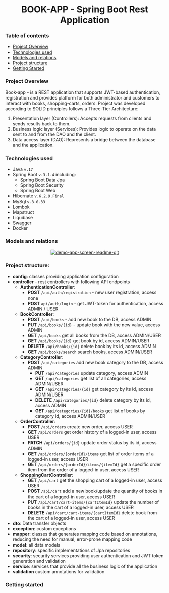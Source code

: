 # <h1 align="center"> BOOK-APP - Spring Boot Rest Application


### Table of contents
* [ Project Overview <a name="project-overview"></a>](#project-overview-a-nameproject-overviewa)
* [ Technologies used](#technologies-used)
* [ Models and relations](#models-and-relations)
* [ Project structure](#project-structure)
* [ Getting Started ](#getting-started)


### Project Overview <a name=project-overview></a>
Book-app - is a REST application that supports JWT-based authentication,
registration and provides platform for both administrator and customers to
interact with books, shopping-carts, orders. Project was developed according to SOLID principles
follows a Three-Tier Architecture:
1. Presentation layer (Controllers): Accepts requests from clients and sends results back to them.
2. Business logic layer (Services): Provides logic to operate on the data sent to and from the DAO and the client.
3. Data access layer (DAO): Represents a bridge between the database and the application.

### Technologies used
* Java  ```v.17```
* Spring Boot ```v.3.1.4``` including:
  + Spring Boot Data Jpa
  + Spring Boot Security
  + Spring Boot Web
* Hibernate ```v.6.2.9.Final```
* MySql ```v.8.0.33```
* Lombok
* Mapstruct
* Liquibase
* Swagger
* Docker

### Models and relations
<div align="center"><a href="https://i.ibb.co/N6ntxJR/image.png"><img src="https://i.ibb.co/7JNjvZh/image.png" alt="demo-app-screen-readme-git" border="0" /></a></div>

### Project structure:
* **config**: classes providing application configuration
* **controller** - rest controllers with following API endpoints
  * **AuthenticationController**:
    * **POST** ```/api/auth/registration``` - new user registration, access none
    * **POST** ```api/auth/login``` - get JWT-token for authentication, access ADMIN / USER
  * **BookController**:
    * **POST** ```/api/books``` - add new book to the DB, access ADMIN
    * **PUT** ```/api/books/{id}``` - update book with the new value, access ADMIN
    * **GET** ```/api/books``` get all books from the DB, access ADMIN/USER
    * **GET** ```/api/books/{id}``` get book by id, access ADMIN/USER
    * **DELETE** ```/api/books/{id}``` delete book by its id, access ADMIN
    * **GET** ```/api/books/search``` search books, access ADMIN/USER
  * **CategoryController**:
    * **POST** ```/api/categories``` add new book category to the DB, access ADMIN
      * **PUT** ```/api/categories``` update category, access ADMIN
      * **GET** ```/api/categories``` get list of all categories, access ADMIN/USER
      * **GET** ```/api/categories/{id}``` get category by its id, access ADMIN/USER
      * **DELETE** ```/api/categories/{id}``` delete category by its id, access ADMIN
      * **GET** ```/api/categories/{id}/books``` get list of books by category id, access ADMIN/USER
  * **OrderController**:
    * **POST** ```/api/orders``` create new order, access USER
    * **GET** ```/api/orders``` get order history of a logged-in user, access USER
    * **PATCH** ```/api/orders/{id}``` update order status by its id, access ADMIN
    * **GET** ```/api/orders/{orderId}/items``` get list of order items of a logged-in user, access USER
    * **GET** ```/api/orders/{orderId}/items/{itemId}``` get a specific order item from the order of a logged-in user, access USER
  * **ShoppingCartController**:
    * **GET** ```/api/cart``` get the shopping cart of a logged-in user, access USER
    * **POST** ```/api/cart``` add a new book/update the quantity of books in the cart of a logged-in user, access USER
    * **PUT** ```/api/cart/cart-items/{cartItemId}``` update the number of books in the cart of a logged-in user, access USER
    * **DELETE** ```/api/cart/cart-items/{cartItemId}``` delete book from the cart of a logged-in user, access USER
* **dto**: Data transfer objects
* **exception**: custom exceptions
* **mapper**: classes that generates mapping code based on annotations, reducing the need for manual, error-prone mapping code
* **model**: all data models
* **repository**: specific implementations of Jpa repositories
* **security**: security services providing user authentication and JWT token generation and validation
* **service**: services that provide all the business logic of the application
* **validation** custom annotations for validation

### Getting started
  